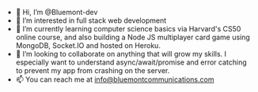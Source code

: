 - 👋 Hi, I’m @Bluemont-dev
- 👀 I’m interested in full stack web development
- 🌱 I’m currently learning computer science basics via Harvard's CS50 online course, and also building a Node JS multiplayer card game using MongoDB, Socket.IO and hosted on Heroku.
- 💞️ I’m looking to collaborate on anything that will grow my skills. I especially want to understand async/await/promise and error catching to prevent my app from crashing on the server.
- 📫 You can reach me at info@bluemontcommunications.com

<!---
Bluemont-dev/Bluemont-dev is a ✨ special ✨ repository because its `README.md` (this file) appears on your GitHub profile.
You can click the Preview link to take a look at your changes.
--->
